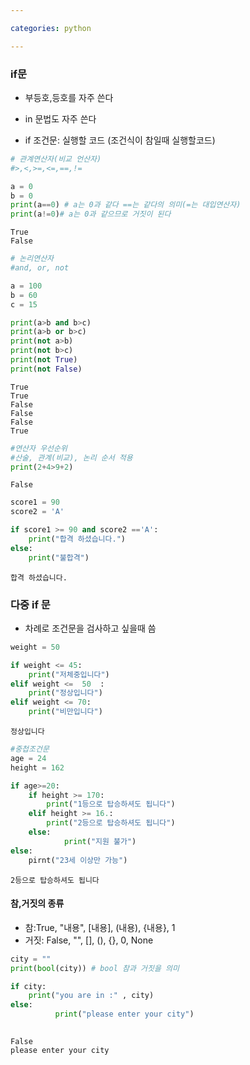 ```yaml
---

categories: python

---
```



### if문 
- 부등호,등호를 자주 쓴다
- in 문법도 자주 쓴다

- if 조건문: 
    실행할 코드 (조건식이 참일때 실행할코드)


```python
# 관계연산자(비교 언산자)
#>,<,>=,<=,==,!=

a = 0
b = 0
print(a==0) # a는 0과 같다 ==는 같다의 의미(=는 대입연산자)
print(a!=0)# a는 0과 같으므로 거짓이 된다
```

    True
    False
    


```python
# 논리연산자
#and, or, not

a = 100
b = 60
c = 15

print(a>b and b>c)
print(a>b or b>c)
print(not a>b)
print(not b>c)
print(not True)
print(not False)
```

    True
    True
    False
    False
    False
    True
    


```python
#연산자 우선순위
#산술, 관계(비교), 논리 순서 적용
print(2+4>9+2)
```

    False
    


```python
score1 = 90
score2 = 'A'

if score1 >= 90 and score2 =='A':
    print("합격 하셨습니다.")
else:
    print("불합격")
```

    합격 하셨습니다.
    

### 다중 if 문
- 차례로 조건문을 검사하고 싶을때 씀


```python
weight = 50

if weight <= 45:
    print("저체중입니다")
elif weight <=  50  :
    print("정상입니다")
elif weight <= 70:
    print("비만입니다")
```

    정상입니다
    


```python
#중첩조건문
age = 24
height = 162

if age>=20:
    if height >= 170:
        print("1등으로 탑승하셔도 됩니다")
    elif height >= 16.:
        print("2등으로 탑승하셔도 됩니다")
    else:
            print("지원 불가")
else:
    pirnt("23세 이상만 가능")
```

    2등으로 탑승하셔도 됩니다
    

#### 참,거짓의 종류

- 참:True, "내용", [내용], (내용), {내용}, 1
- 거짓: False, "", [], (), {}, 0, None


```python
city = ""
print(bool(city)) # bool 참과 거짓을 의미 

if city:
    print("you are in :" , city)
else:
          print("please enter your city")
    
```

    False
    please enter your city
    
